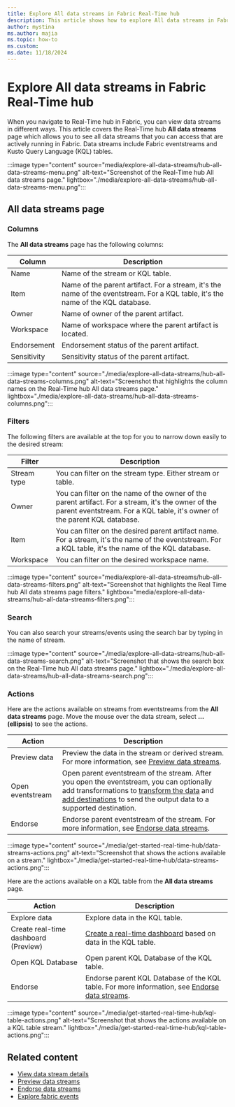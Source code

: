 ```yaml
---
title: Explore All data streams in Fabric Real-Time hub
description: This article shows how to explore All data streams in Fabric Real-Time hub. It provides details on the All data streams page in the Real-Time hub user interface.
author: mystina
ms.author: majia
ms.topic: how-to
ms.custom:
ms.date: 11/18/2024
---
```


# Explore All data streams in Fabric Real-Time hub

When you navigate to Real-Time hub in Fabric, you can view data streams in different ways. This article covers the Real-Time hub **All data streams** page which allows you to see all data streams that you can access that are actively running in Fabric. Data streams include Fabric eventstreams and Kusto Query Language (KQL) tables.



:::image type="content" source="media/explore-all-data-streams/hub-all-data-streams-menu.png" alt-text="Screenshot of the Real-Time hub All data streams page." lightbox="./media/explore-all-data-streams/hub-all-data-streams-menu.png":::

## All data streams page

### Columns

The **All data streams** page has the following columns:

| Column | Description |
| ------ | ----------- |
| Name | Name of the stream or KQL table. |
| Item | Name of the parent artifact. For a stream, it's the name of the eventstream. For a KQL table, it's the name of the KQL database. |
| Owner | Name of owner of the parent artifact. |
| Workspace | Name of workspace where the parent artifact is located. |
| Endorsement | Endorsement status of the parent artifact. |
| Sensitivity | Sensitivity status of the parent artifact. |

:::image type="content" source="./media/explore-all-data-streams/hub-all-data-streams-columns.png" alt-text="Screenshot that highlights the column names on the Real-Time hub All data streams page." lightbox="./media/explore-all-data-streams/hub-all-data-streams-columns.png":::

### Filters

The following filters are available at the top for you to narrow down easily to the desired stream:

| Filter | Description |
| ------ | --------- |
| Stream type | You can filter on the stream type. Either stream or table. |
| Owner | You can filter on the name of the owner of the parent artifact. For a stream, it's the owner of the parent eventstream. For a KQL table, it's owner of the parent KQL database. |
| Item | You can filter on the desired parent artifact name. For a stream, it's the name of the eventstream. For a KQL table, it's the name of the KQL database. |
| Workspace | You can filter on the desired workspace name. |

:::image type="content" source="media/explore-all-data-streams/hub-all-data-streams-filters.png" alt-text="Screenshot that highlights the Real Time hub All data streams page filters." lightbox="media/explore-all-data-streams/hub-all-data-streams-filters.png":::

### Search

You can also search your streams/events using the search bar by typing in the name of stream.

:::image type="content" source="./media/explore-all-data-streams/hub-all-data-streams-search.png" alt-text="Screenshot that shows the search box on the Real-Time hub All data streams page." lightbox="./media/explore-all-data-streams/hub-all-data-streams-search.png":::

### Actions

Here are the actions available on streams from eventstreams from the **All data streams** page. Move the mouse over the data stream, select **... (ellipsis)** to see the actions.

| Action | Description |
| ------ | ----------- |
| Preview data | Preview the data in the stream or derived stream. For more information, see [Preview data streams](preview-data-streams.md). |
| Open eventstream | Open parent eventstream of the stream. After you open the eventstream, you can optionally add transformations to [transform the data](../real-time-intelligence/event-streams/route-events-based-on-content.md#supported-operations) and [add destinations](../real-time-intelligence/event-streams/add-manage-eventstream-destinations.md) to send the output data to a supported destination. |
| Endorse | Endorse parent eventstream of the stream. For more information, see [Endorse data streams](endorse-data-streams.md). |

:::image type="content" source="./media/get-started-real-time-hub/data-streams-actions.png" alt-text="Screenshot that shows the actions available on a stream." lightbox="./media/get-started-real-time-hub/data-streams-actions.png":::

Here are the actions available on a KQL table from the **All data streams** page.

| Action | Description |
| ------ | ----------- |
| Explore data | Explore data in the KQL table. |
| Create real-time dashboard (Preview) |[Create a real-time dashboard](../real-time-intelligence/dashboard-real-time-create.md) based on data in the KQL table. |
| Open KQL Database | Open parent KQL Database of the KQL table. |
| Endorse | Endorse parent KQL Database of the KQL table. For more information, see [Endorse data streams](endorse-data-streams.md). |

:::image type="content" source="./media/get-started-real-time-hub/kql-table-actions.png" alt-text="Screenshot that shows the actions available on a KQL table stream." lightbox="./media/get-started-real-time-hub/kql-table-actions.png":::


## Related content

- [View data stream details](view-data-stream-details.md)
- [Preview data streams](preview-data-streams.md)
- [Endorse data streams](endorse-data-streams.md)
- [Explore fabric events](explore-fabric-events.md)
